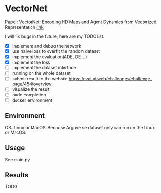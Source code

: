 # VectorNet
Paper: VectorNet: Encoding HD Maps and Agent Dynamics from Vectorized Representation [link](https://arxiv.org/abs/2005.04259)

I will fix bugs in the future, here are my TODO list.

- [x] implement and debug the network
- [x] use naive loss to overfit the random dataset
- [x] implement the evaluation(ADE, DE, ..)
- [x] implement the loss
- [ ] implement the dataset interface
- [ ] running on the whole dataset
- [ ] submit result to the website https://eval.ai/web/challenges/challenge-page/454/overview
- [ ] visualize the result
- [ ] node completion
- [ ] docker environment

## Environment

OS: Linux or MacOS. Because Argoverse dataset only can run on the Linux or MacOS.

## Usage

See main.py.

## Results

TODO